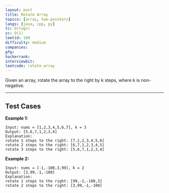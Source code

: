 ```yaml
---
layout: post
title: Rotate Array
topics: [array, two-pointers]
langs: [java, cpp, py]
tc: O(logn)
sc: O(1)
leetid: 189
difficulty: medium
companies: 
gfg: 
hackerrank: 
interviewbit: 
leetcode: rotate-array
---
```


Given an array, rotate the array to the right by k steps, where k is non-negative.

---

## Test Cases

**Example 1:** 
```
Input: nums = [1,2,3,4,5,6,7], k = 3
Output: [5,6,7,1,2,3,4]
Explanation:
rotate 1 steps to the right: [7,1,2,3,4,5,6]
rotate 2 steps to the right: [6,7,1,2,3,4,5]
rotate 3 steps to the right: [5,6,7,1,2,3,4]
```

**Example 2:** 
```
Input: nums = [-1,-100,3,99], k = 2
Output: [3,99,-1,-100]
Explanation: 
rotate 1 steps to the right: [99,-1,-100,3]
rotate 2 steps to the right: [3,99,-1,-100]
```